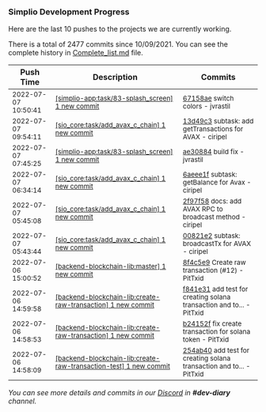 
### Simplio Development Progress

Here are the last 10 pushes to the projects we are currently working.

There is a total of 2477 commits since 10/09/2021. You can see the complete history in
 [Complete_list.md](Complete_list.md) file.

| Push Time | Description | Commits |
| --- | --- | --- |
| <sub>2022-07-07 10:50:41</sub> | <sub>[[simplio-app:task/83\-splash\_screen] 1 new commit](https://github.com/SimplioOfficial/simplio-app/commit/67158aeb7abd98310063c5d8f993a2e4500f38d7)</sub> | <sub>[67158ae](https://github.com/SimplioOfficial/simplio-app/commit/67158aeb7abd98310063c5d8f993a2e4500f38d7) switch colors - jvrastil</sub> |
| <sub>2022-07-07 09:54:11</sub> | <sub>[[sio_core:task/add\_avax\_c\_chain] 1 new commit](https://github.com/SimplioOfficial/sio_core/commit/13d49c3a2ef02b2668f7e9d34875615d1a2426d5)</sub> | <sub>[13d49c3](https://github.com/SimplioOfficial/sio_core/commit/13d49c3a2ef02b2668f7e9d34875615d1a2426d5) subtask: add getTransactions for AVAX - ciripel</sub> |
| <sub>2022-07-07 07:45:25</sub> | <sub>[[simplio-app:task/83\-splash\_screen] 1 new commit](https://github.com/SimplioOfficial/simplio-app/commit/ae30884c09869b7b7efb7ffb21ea420ad7dcd854)</sub> | <sub>[ae30884](https://github.com/SimplioOfficial/simplio-app/commit/ae30884c09869b7b7efb7ffb21ea420ad7dcd854) build fix - jvrastil</sub> |
| <sub>2022-07-07 06:34:14</sub> | <sub>[[sio_core:task/add\_avax\_c\_chain] 1 new commit](https://github.com/SimplioOfficial/sio_core/commit/6aeee1fe272ffe0baff9836026a149a4ff6779f3)</sub> | <sub>[6aeee1f](https://github.com/SimplioOfficial/sio_core/commit/6aeee1fe272ffe0baff9836026a149a4ff6779f3) subtask: getBalance for Avax - ciripel</sub> |
| <sub>2022-07-07 05:45:08</sub> | <sub>[[sio_core:task/add\_avax\_c\_chain] 1 new commit](https://github.com/SimplioOfficial/sio_core/commit/2f97f585d6ff138d7650d4d4c7af8c94db2da45e)</sub> | <sub>[2f97f58](https://github.com/SimplioOfficial/sio_core/commit/2f97f585d6ff138d7650d4d4c7af8c94db2da45e) docs: add AVAX RPC to broadcast method - ciripel</sub> |
| <sub>2022-07-07 05:43:44</sub> | <sub>[[sio_core:task/add\_avax\_c\_chain] 1 new commit](https://github.com/SimplioOfficial/sio_core/commit/00821e2c562d6488b149ac92201f8e922b55192b)</sub> | <sub>[00821e2](https://github.com/SimplioOfficial/sio_core/commit/00821e2c562d6488b149ac92201f8e922b55192b) subtask: broadcastTx for AVAX - ciripel</sub> |
| <sub>2022-07-06 15:00:52</sub> | <sub>[[backend-blockchain-lib:master] 1 new commit](https://github.com/SimplioOfficial/backend-blockchain-lib/commit/8f4c5e90699532c51410db6428411928314f3e63)</sub> | <sub>[8f4c5e9](https://github.com/SimplioOfficial/backend-blockchain-lib/commit/8f4c5e90699532c51410db6428411928314f3e63) Create raw transaction (#12) - PitTxid</sub> |
| <sub>2022-07-06 14:59:58</sub> | <sub>[[backend-blockchain-lib:create\-raw\-transaction] 1 new commit](https://github.com/SimplioOfficial/backend-blockchain-lib/commit/f841e31dd53c3f4121b617ccf4667d3c59d94e7c)</sub> | <sub>[f841e31](https://github.com/SimplioOfficial/backend-blockchain-lib/commit/f841e31dd53c3f4121b617ccf4667d3c59d94e7c) add test for creating solana transaction and to... - PitTxid</sub> |
| <sub>2022-07-06 14:58:53</sub> | <sub>[[backend-blockchain-lib:create\-raw\-transaction] 1 new commit](https://github.com/SimplioOfficial/backend-blockchain-lib/commit/b24152f1310180f9770162d181b22b8c083a637d)</sub> | <sub>[b24152f](https://github.com/SimplioOfficial/backend-blockchain-lib/commit/b24152f1310180f9770162d181b22b8c083a637d) fix create transaction for solana token - PitTxid</sub> |
| <sub>2022-07-06 14:58:09</sub> | <sub>[[backend-blockchain-lib:create\-raw\-transaction\-test] 1 new commit](https://github.com/SimplioOfficial/backend-blockchain-lib/commit/254ab4054463c2981d321270836f375ef38b1f0a)</sub> | <sub>[254ab40](https://github.com/SimplioOfficial/backend-blockchain-lib/commit/254ab4054463c2981d321270836f375ef38b1f0a) add test for creating solana transaction and to... - PitTxid</sub> |

_You can see more details and commits in our [Discord](https://discord.gg/aKhjuwZmdP) in **#dev-diary** channel._
